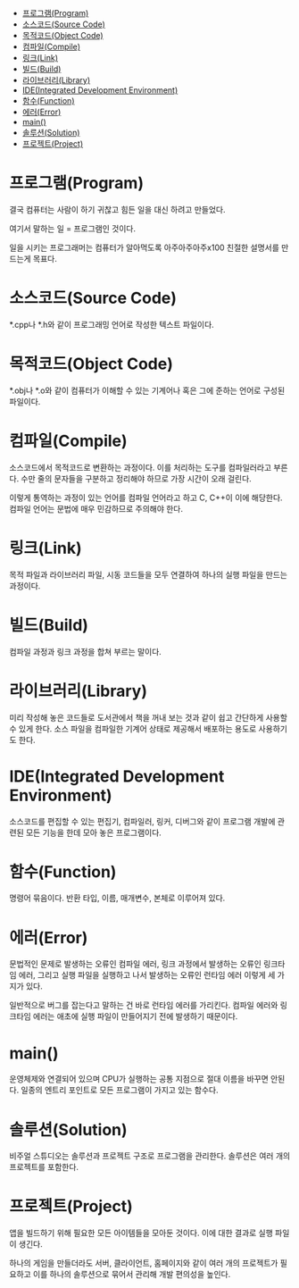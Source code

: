 - [프로그램(Program)](#프로그램program)
- [소스코드(Source Code)](#소스코드source-code)
- [목적코드(Object Code)](#목적코드object-code)
- [컴파일(Compile)](#컴파일compile)
- [링크(Link)](#링크link)
- [빌드(Build)](#빌드build)
- [라이브러리(Library)](#라이브러리library)
- [IDE(Integrated Development Environment)](#ideintegrated-development-environment)
- [함수(Function)](#함수function)
- [에러(Error)](#에러error)
- [main()](#main)
- [솔루션(Solution)](#솔루션solution)
- [프로젝트(Project)](#프로젝트project)

# 프로그램(Program)
결국 컴퓨터는 사람이 하기 귀찮고 힘든 일을 대신 하려고 만들었다.

여기서 말하는 일 = 프로그램인 것이다.

일을 시키는 프로그래머는 컴퓨터가 알아먹도록 아주아주아주x100 친절한 설명서를 만드는게 목표다.

# 소스코드(Source Code)
*.cpp나 *.h와 같이 프로그래밍 언어로 작성한 텍스트 파일이다.

# 목적코드(Object Code)
*.obj나 *.o와 같이 컴퓨터가 이해할 수 있는 기계어나 혹은 그에 준하는 언어로 구성된 파일이다.

# 컴파일(Compile)
소스코드에서 목적코드로 변환하는 과정이다. 이를 처리하는 도구를 컴파일러라고 부른다. 수만 줄의 문자들을 구분하고 정리해야 하므로 가장 시간이 오래 걸린다.

이렇게 통역하는 과정이 있는 언어를 컴파일 언어라고 하고 C, C++이 이에 해당한다. 컴파일 언어는 문법에 매우 민감하므로 주의해야 한다.

# 링크(Link)
목적 파일과 라이브러리 파일, 시동 코드들을 모두 연결하여 하나의 실행 파일을 만드는 과정이다.

# 빌드(Build)
컴파일 과정과 링크 과정을 합쳐 부르는 말이다.

# 라이브러리(Library)
미리 작성해 놓은 코드들로 도서관에서 책을 꺼내 보는 것과 같이 쉽고 간단하게 사용할 수 있게 한다. 소스 파일을 컴파일한 기계어 상태로 제공해서 배포하는 용도로 사용하기도 한다.

# IDE(Integrated Development Environment)
소스코드를 편집할 수 있는 편집기, 컴파일러, 링커, 디버그와 같이 프로그램 개발에 관련된 모든 기능을 한데 모아 놓은 프로그램이다.

# 함수(Function)
명령어 묶음이다. 반환 타입, 이름, 매개변수, 본체로 이루어져 있다.

# 에러(Error)
문법적인 문제로 발생하는 오류인 컴파일 에러, 링크 과정에서 발생하는 오류인 링크타임 에러, 그리고 실행 파일을 실행하고 나서 발생하는 오류인 런타임 에러 이렇게 세 가지가 있다.

일반적으로 버그를 잡는다고 말하는 건 바로 런타임 에러를 가리킨다. 컴파일 에러와 링크타임 에러는 애초에 실행 파일이 만들어지기 전에 발생하기 때문이다.

# main()
운영체제와 연결되어 있으며 CPU가 실행하는 공통 지점으로 절대 이름을 바꾸면 안된다. 일종의 엔트리 포인트로 모든 프로그램이 가지고 있는 함수다.

# 솔루션(Solution)
비주얼 스튜디오는 솔루션과 프로젝트 구조로 프로그램을 관리한다. 솔루션은 여러 개의 프로젝트를 포함한다.

# 프로젝트(Project)
앱을 빌드하기 위해 필요한 모든 아이템들을 모아둔 것이다. 이에 대한 결과로 실행 파일이 생긴다. 

하나의 게임을 만들더라도 서버, 클라이언트, 홈페이지와 같이 여러 개의 프로젝트가 필요하고 이를 하나의 솔루션으로 묶어서 관리해 개발 편의성을 높인다.